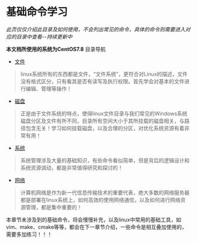 # 基础命令学习
*此页仅仅介绍此目录及如何使用，不会列出常见的命令，具体的命令则需要进入对应的目录中查看--持续更新中*

**本文档所使用的系统为CentOS7.8**
目录导航
- [文件](./file_system/readme.md)
> linux系统所有的东西都是文件，“文件系统”，更符合对Linux的描述，文件没有格式区分，只有看其是否有读写及执行权限。首先学会对基本的文件进行编辑、管理等操作！
- [磁盘](./disk/readme.md)
> 正是由于文件系统的特点，使得linux文件目录与我们常见的Windows系统磁盘分区及文件有所不同，目录所有空间大小于其所挂载的磁盘相关，与路径包含无关！学习如何挂载磁盘，以及合理的分区，对优化系统资源有着非常有用！
- [系统](./system_cmd/readme.md)
>系统管理涉及大量的基础知识，有些命令看似简单，但是背后的逻辑设计和系统资源调动，都是非常值得研究和探讨的！
- [网络](./Network/readme.md)
> 计算机网络是作为新一代信息传输技术的重要代表，绝大多数的网络服务器都是部署在linux系统上，如何高效的使用网络通信，以及如何进行网络资源管理，都是集中重要的！


本章节未涉及到的基础命令，将会慢慢补充，以及linux中常用的基础工具，如vim、make、cmake等等，都会在下一章节介绍，一些命令是相互叠加使用的，需要多加练习！！！

